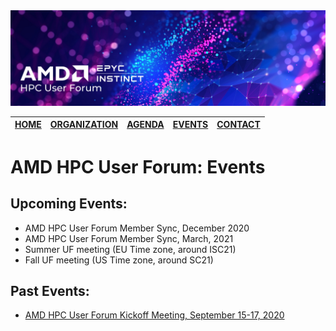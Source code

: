 <img src="images/Smaller-AMDHPCUserTraining_header.png" alt="Comet Rack View" width="700px" />

| [HOME](README.md) | [ORGANIZATION](organization.md) | [AGENDA](agenda.md)  | [EVENTS](events/events.md) | [CONTACT](contact.md) |
| :-----: | :-----: | :-----: | :-----: | :-----: |

# AMD HPC User Forum: Events

## Upcoming Events:
* AMD HPC User Forum Member Sync, December 2020
* AMD HPC User Forum Member Sync, March, 2021
* Summer UF meeting (EU Time zone, around ISC21)
* Fall  UF meeting (US Time zone, around SC21)


## Past Events:
* [AMD HPC User Forum Kickoff Meeting, September 15-17, 2020](https://amdhpcuserforum.github.io/events/kickoff/kickoff.md)



